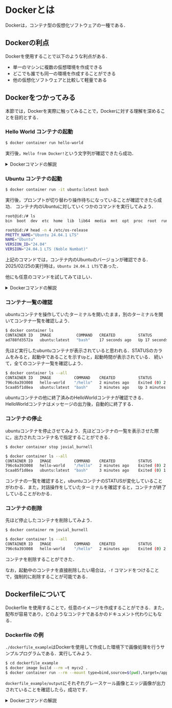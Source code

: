 # Dockerとは
Dockerは，コンテナ型の仮想化ソフトウェアの一種である．

## Dockerの利点
Dockerを使用することで以下のような利点がある．
- 単一のマシンに複数の仮想環境を作成できる
- どこでも誰でも同一の環境を作成することができる
- 他の仮想化ソフトウェアと比較して軽量である

## Dockerをつかってみる
本節では，Dockerを実際に触ってみることで，Dockerに対する理解を深めることを目的とする．

### Hello World コンテナの起動
~~~bash
$ docker container run hello-world
~~~
実行後，`Hello from Docker!`という文字列が確認できたら成功．

<details><summary>Dockerコマンドの解説</summary>

~~~bash
$ docker container run [options] (Image) [command]
~~~
`docker container run`は，Docker Imageからコンテナを作成するためのコマンドである．
指定された`hello-world`イメージが自分のデバイスの中に存在しない場合は，Docker hubから自動的にダウンロードされる．
</details>

### Ubuntu コンテナの起動
~~~bash
$ docker container run -it ubuntu:latest bash
~~~
実行後，プロンプトが切り替わり操作待ちになっていることが確認できたら成功．
コンテナ内のUbuntuに対していくつかのコマンドを実行してみよう．

~~~bash
root@id:/# ls
bin  boot  dev  etc  home  lib  lib64  media  mnt  opt  proc  root  run  sbin  srv  sys  tmp  usr  var
~~~

~~~bash
root@id:/# head -n 4 /etc/os-release
PRETTY_NAME="Ubuntu 24.04.1 LTS"
NAME="Ubuntu"
VERSION_ID="24.04"
VERSION="24.04.1 LTS (Noble Numbat)"
~~~

上記のコマンドでは，コンテナ内のUbuntuのバージョンが確認できる．2025/02/25の実行時は，`Ubuntu 24.04.1 LTS`であった．

他にも任意のコマンドを試してみてほしい．

<details><summary>Dockerコマンドの解説</summary>

`-it`は，コンテナに対して，対話操作を行うためのオプションである．
また，指定するImageを`ubuntu:latest`としたが，`:`以降はTag情報を指定する．Tagには一般的にバージョン情報やイメージのサイズなどの情報が含まれることが多く，Tagを指定することで任意のイメージを指定できる．Tagを省略した場合や今回のように指定した場合は，`:latest`Tagが用いられる．これは一般的に最新のバージョンを指定するため，研究に使用するなどの目的でバージョンを指定する必要がある場合は，適切なTagの指定を推奨する．
</details>

### コンテナ一覧の確認
ubuntuコンテナを操作していたターミナルを開いたまま，別のターミナルを開いてコンテナ一覧を確認しよう．

~~~bash
$ docker container ls
CONTAINER ID   IMAGE           COMMAND   CREATED          STATUS          PORTS     NAMES
ad788fd3572a   ubuntu:latest   "bash"    17 seconds ago   Up 17 seconds             sad_curie
~~~

先ほど実行したubuntuコンテナが表示されていると思われる．STATUSのカラムをみると，起動中であることを示す`Up`と，起動時間が表示されている．
続いて，全てのコンテナ一覧を確認しよう．

~~~bash
$ docker container ls --all
CONTAINER ID   IMAGE          COMMAND    CREATED          STATUS                      PORTS   NAMES
796c6a393008   hello-world    "/hello"   2 minutes ago    Exited (0) 2 minutes ago            elated_bell
5caa85f1d8ea   ubuntu:latest  "bash"     3 minutes ago    Up 3 minutes                        jovial_burnell
~~~

ubuntuコンテナの他に終了済みのHelloWorldコンテナが確認できる．HelloWorldコンテナはメッセージの出力後，自動的に終了する．

### コンテナの停止
ubuntuコンテナを停止させてみよう．先ほどコンテナの一覧を表示させた際に，出力されたコンテナ名で指定することができる．

~~~bash
$ docker container stop jovial_burnell

$ docker container ls --all
CONTAINER ID   IMAGE          COMMAND    CREATED          STATUS                      PORTS   NAMES
796c6a393008   hello-world    "/hello"   2 minutes ago    Exited (0) 2 minutes ago            elated_bell
5caa85f1d8ea   ubuntu:latest  "bash"     3 minutes ago    Exited (0) 1 minutes ago            jovial_burnell
~~~

コンテナの一覧を確認すると，ubuntuコンテナのSTATUSが変化していることがわかる．また，対話操作をしていたターミナルを確認すると，コンテナが終了していることがわかる．

### コンテナの削除
先ほど停止したコンテナを削除してみよう．
~~~bash
$ docker container rm jovial_burnell

$ docker container ls --all
CONTAINER ID   IMAGE          COMMAND    CREATED          STATUS                      PORTS   NAMES
796c6a393008   hello-world    "/hello"   2 minutes ago    Exited (0) 2 minutes ago            elated_bell
~~~
コンテナを削除することができた．

なお，起動中のコンテナを直接削除したい場合は，`-f` コマンドをつけることで，強制的に削除することが可能である．

## Dockerfileについて
Dockerfile を使用することで，任意のイメージを作成することができる．また，配布が容易であり，どのようなコンテナであるかのドキュメント代わりにもなる．

### Dockerfile の例
`./dockerfile_example`はDockerを使用して作成した環境下で画像処理を行うサンプルプログラムである．実行してみよう．

~~~bash
$ cd dockerfile_example
$ docker image build --rm –t mycv2 .
$ docker container run --rm --mount type=bind,source=$(pwd),target=/app mycv2
~~~

`dockerfile_example/output`にそれぞれグレースケール画像とエッジ画像が出力されていることを確認したら，成功です．

<details><summary>Dockerコマンドの解説</summary>

`docker image build`で DockerfileからImageを作成することができる．`--rm`オプションは，途中で作成される中間Imageを削除するためのコマンドであり，`-t`オプションで作成したイメージに名前をつけることができる．

今回使用するプログラムは，画像を出力するため，`--mount`オプションでバインドマウントを行ってコンテナ内のディレクトリとホストディレクトリを同期させている．
</details>